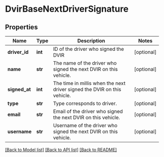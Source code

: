 # DvirBaseNextDriverSignature

## Properties
Name | Type | Description | Notes
------------ | ------------- | ------------- | -------------
**driver_id** | **int** | ID of the driver who signed the DVIR | [optional] 
**name** | **str** | The name of the driver who signed the next DVIR on this vehicle. | [optional] 
**signed_at** | **int** | The time in millis when the next driver signed the DVIR on this vehicle. | [optional] 
**type** | **str** | Type corresponds to driver. | [optional] 
**email** | **str** | Email of the  driver who signed the next DVIR on this vehicle. | [optional] 
**username** | **str** | Username of the  driver who signed the next DVIR on this vehicle. | [optional] 

[[Back to Model list]](../README.md#documentation-for-models) [[Back to API list]](../README.md#documentation-for-api-endpoints) [[Back to README]](../README.md)


